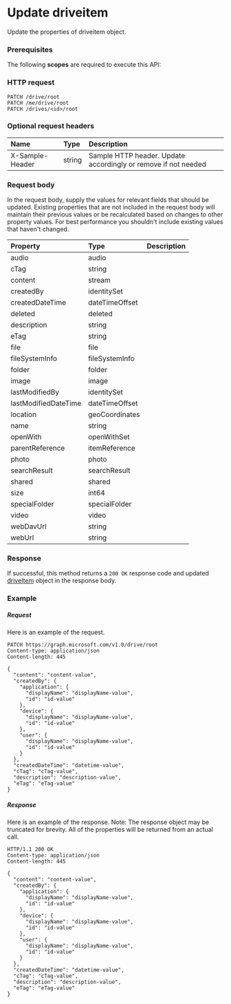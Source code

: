 # Update driveitem

Update the properties of driveitem object.
### Prerequisites
The following **scopes** are required to execute this API: 
### HTTP request
<!-- { "blockType": "ignored" } -->
```http
PATCH /drive/root
PATCH /me/drive/root
PATCH /drives/<id>/root
```
### Optional request headers
| Name       | Type | Description|
|:-----------|:------|:----------|
| X-Sample-Header  | string  | Sample HTTP header. Update accordingly or remove if not needed|

### Request body
In the request body, supply the values for relevant fields that should be updated. Existing properties that are not included in the request body will maintain their previous values or be recalculated based on changes to other property values. For best performance you shouldn't include existing values that haven't changed.

| Property	   | Type	|Description|
|:---------------|:--------|:----------|
|audio|audio||
|cTag|string||
|content|stream||
|createdBy|identitySet||
|createdDateTime|dateTimeOffset||
|deleted|deleted||
|description|string||
|eTag|string||
|file|file||
|fileSystemInfo|fileSystemInfo||
|folder|folder||
|image|image||
|lastModifiedBy|identitySet||
|lastModifiedDateTime|dateTimeOffset||
|location|geoCoordinates||
|name|string||
|openWith|openWithSet||
|parentReference|itemReference||
|photo|photo||
|searchResult|searchResult||
|shared|shared||
|size|int64||
|specialFolder|specialFolder||
|video|video||
|webDavUrl|string||
|webUrl|string||

### Response
If successful, this method returns a `200 OK` response code and updated [driveItem](../resources/driveitem.md) object in the response body.
### Example
##### Request
Here is an example of the request.
<!-- {
  "blockType": "request",
  "name": "update_driveitem"
}-->
```http
PATCH https://graph.microsoft.com/v1.0/drive/root
Content-type: application/json
Content-length: 445

{
  "content": "content-value",
  "createdBy": {
    "application": {
      "displayName": "displayName-value",
      "id": "id-value"
    },
    "device": {
      "displayName": "displayName-value",
      "id": "id-value"
    },
    "user": {
      "displayName": "displayName-value",
      "id": "id-value"
    }
  },
  "createdDateTime": "datetime-value",
  "cTag": "cTag-value",
  "description": "description-value",
  "eTag": "eTag-value"
}
```
##### Response
Here is an example of the response. Note: The response object may be truncated for brevity. All of the properties will be returned from an actual call.
<!-- {
  "blockType": "response",
  "truncated": true,
  "@odata.type": "microsoft.graph.driveitem"
} -->
```http
HTTP/1.1 200 OK
Content-type: application/json
Content-length: 445

{
  "content": "content-value",
  "createdBy": {
    "application": {
      "displayName": "displayName-value",
      "id": "id-value"
    },
    "device": {
      "displayName": "displayName-value",
      "id": "id-value"
    },
    "user": {
      "displayName": "displayName-value",
      "id": "id-value"
    }
  },
  "createdDateTime": "datetime-value",
  "cTag": "cTag-value",
  "description": "description-value",
  "eTag": "eTag-value"
}
```

<!-- uuid: 8fcb5dbc-d5aa-4681-8e31-b001d5168d79
2015-10-25 14:57:30 UTC -->
<!-- {
  "type": "#page.annotation",
  "description": "Update driveitem",
  "keywords": "",
  "section": "documentation",
  "tocPath": ""
}-->